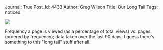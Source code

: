 Journal: True
Post_Id: 4433
Author: Greg Wilson
Title: Our Long Tail
Tags: noticed

<p><img src="|filename|/files/2012/01/longtail-300x180.png" /></p>
<p>Frequency a page is viewed (as a percentage of total views) vs. pages (ordered by frequency); data taken over the last 90 days. I guess there's something to this "long tail" stuff after all.</p>
